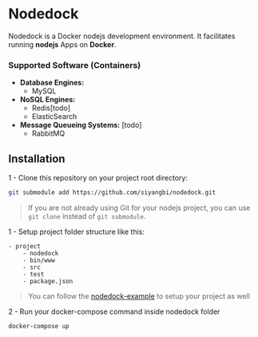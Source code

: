 # Nodedock
Nodedock is a Docker nodejs development environment. It facilitates running **nodejs** Apps on **Docker**. 

### Supported Software (Containers)

- **Database Engines:**
	- MySQL
- **NoSQL Engines:**
	- Redis[todo]
	- ElasticSearch
- **Message Queueing Systems:** [todo]
	- RabbitMQ

## Installation


1 - Clone this repository on your project root directory:

```bash
git submodule add https://github.com/siyangbi/nodedock.git
```
>If you are not already using Git for your nodejs project, you can use `git clone` instead of `git submodule`.


1 - Setup project folder structure like this:

```
- project
    - nodedock
    - bin/www
    - src
    - test
    - package.json
```
> You can follow the [nodedock-example](https://github.com/siyangbi/nodedock-example) to setup your project as well

2 - Run your docker-compose command inside nodedock folder

```
docker-compose up 
```

	
	
